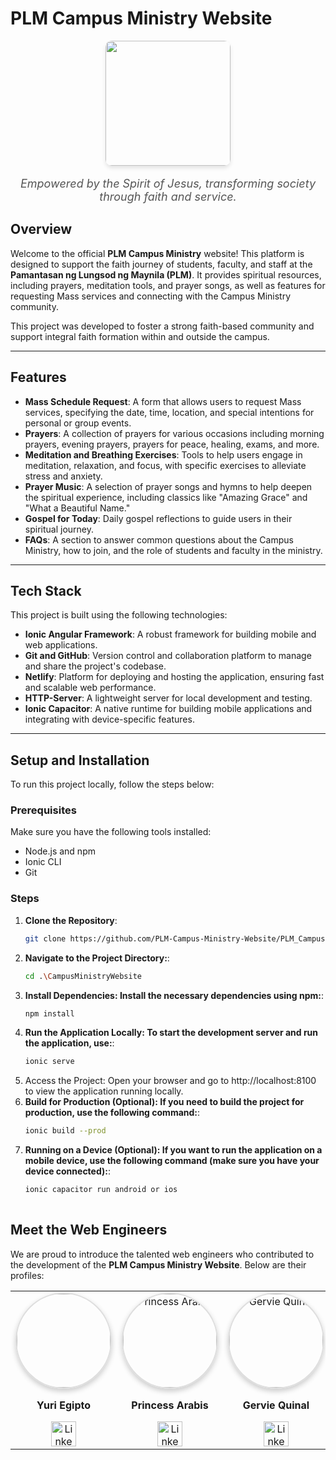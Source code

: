 # PLM Campus Ministry Website

<p align="center">
  <img src="https://plm-moc.netlify.app/assets/cmlogo.png" width="200" style="border-radius: 10px; box-shadow: 0px 4px 6px rgba(0, 0, 0, 0.1);" />
</p>  
<p align="center" style="font-size: 18px; font-style: italic; color: #555;">
  Empowered by the Spirit of Jesus, transforming society through faith and service.
</p>

## Overview

Welcome to the official **PLM Campus Ministry** website! This platform is designed to support the faith journey of students, faculty, and staff at the **Pamantasan ng Lungsod ng Maynila (PLM)**. It provides spiritual resources, including prayers, meditation tools, and prayer songs, as well as features for requesting Mass services and connecting with the Campus Ministry community.

This project was developed to foster a strong faith-based community and support integral faith formation within and outside the campus.

---

## Features

- **Mass Schedule Request**: A form that allows users to request Mass services, specifying the date, time, location, and special intentions for personal or group events.
- **Prayers**: A collection of prayers for various occasions including morning prayers, evening prayers, prayers for peace, healing, exams, and more.
- **Meditation and Breathing Exercises**: Tools to help users engage in meditation, relaxation, and focus, with specific exercises to alleviate stress and anxiety.
- **Prayer Music**: A selection of prayer songs and hymns to help deepen the spiritual experience, including classics like "Amazing Grace" and "What a Beautiful Name."
- **Gospel for Today**: Daily gospel reflections to guide users in their spiritual journey.
- **FAQs**: A section to answer common questions about the Campus Ministry, how to join, and the role of students and faculty in the ministry.

---

## Tech Stack

This project is built using the following technologies:

- **Ionic Angular Framework**: A robust framework for building mobile and web applications.
- **Git and GitHub**: Version control and collaboration platform to manage and share the project's codebase.
- **Netlify**: Platform for deploying and hosting the application, ensuring fast and scalable web performance.
- **HTTP-Server**: A lightweight server for local development and testing.
- **Ionic Capacitor**: A native runtime for building mobile applications and integrating with device-specific features.

---

## Setup and Installation

To run this project locally, follow the steps below:

### Prerequisites

Make sure you have the following tools installed:
- Node.js and npm
- Ionic CLI
- Git
  
### Steps

1. **Clone the Repository**:
   ```bash
   git clone https://github.com/PLM-Campus-Ministry-Website/PLM_CampusMinistry.git

2. **Navigate to the Project Directory:**:
   ```bash
   cd .\CampusMinistryWebsite
3. **Install Dependencies: Install the necessary dependencies using npm:**:
   ```bash
   npm install
4. **Run the Application Locally: To start the development server and run the application, use:**:
   ```bash
   ionic serve
5. Access the Project: Open your browser and go to http://localhost:8100 to view the application running locally.
6. **Build for Production (Optional): If you need to build the project for production, use the following command:**:
   ```bash
   ionic build --prod
7. **Running on a Device (Optional): If you want to run the application on a mobile device, use the following command (make sure you have your device connected):**:
   ```bash
   ionic capacitor run android or ios
  

## Meet the Web Engineers

We are proud to introduce the talented web engineers who contributed to the development of the **PLM Campus Ministry Website**. Below are their profiles:

<div align="center">
  <table>
    <tr>
      <td align="center">
        <img src="https://media.licdn.com/dms/image/v2/D5603AQEupdfRV0k6uw/profile-displayphoto-shrink_800_800/profile-displayphoto-shrink_800_800/0/1718889703571?e=1738800000&v=beta&t=Wv7pRl-IYXasSVHfCTul5zwjCeNvIA82RmJB96qcwNs" width="150" style="border-radius: 50%; border: 2px solid #ddd; box-shadow: 0 4px 8px rgba(0, 0, 0, 0.2);" />
        <p><b>Yuri Egipto</b></p>
        <a href="https://www.linkedin.com/in/yuriegipto/" target="_blank">
          <img src="https://cdn1.iconfinder.com/data/icons/logotypes/32/circle-linkedin-512.png" alt="LinkedIn Icon" width="40" />
        </a>
      </td>
      <td align="center">
        <img src="https://media.licdn.com/dms/image/v2/D4D03AQGfsEvPm2F2sA/profile-displayphoto-shrink_800_800/profile-displayphoto-shrink_800_800/0/1718517101443?e=1738800000&v=beta&t=RK4_J3vGXx2cjifFJWHhtp4pjhky25NOIG6bTFfQk_w" alt="Princess Arabis" width="150" style="border-radius: 50%; border: 2px solid #ddd; box-shadow: 0 4px 8px rgba(0, 0, 0, 0.2);" />
        <p><b>Princess Arabis</b></p>
        <a href="https://www.linkedin.com/in/princess-joeby-arabis-8bb510238/" target="_blank">
           <img src="https://cdn1.iconfinder.com/data/icons/logotypes/32/circle-linkedin-512.png" alt="LinkedIn Icon" width="40" />
        </a>
      </td>
      <td align="center">
        <img src="https://media.licdn.com/dms/image/v2/D5603AQHPKAOEqu5g6g/profile-displayphoto-shrink_800_800/profile-displayphoto-shrink_800_800/0/1728795528854?e=1738800000&v=beta&t=nyUaYLEdMG-2WzZGnlc8huZ4EYDQqbI7Nz2tu-v3Hgc" alt="Gervie Quinal" width="150" style="border-radius: 50%; border: 2px solid #ddd; box-shadow: 0 4px 8px rgba(0, 0, 0, 0.2);" />
        <p><b>Gervie Quinal</b></p>
        <a href="https://www.linkedin.com/in/gervie-anne-qui%C3%B1al-bb7a62328/" target="_blank">
          <img src="https://cdn1.iconfinder.com/data/icons/logotypes/32/circle-linkedin-512.png" alt="LinkedIn Icon" width="40" />
        </a>
      </td>
      <td align="center">
        <img src="https://plm-moc.netlify.app/assets/cmlogo.png" alt="Rachel Atienza" width="150" style="border-radius: 50%; border: 2px solid #ddd; box-shadow: 0 4px 8px rgba(0, 0, 0, 0.2);" />
        <p><b>Rachel Atienza</b></p>
        <a href="https://www.linkedin.com/in/rachel-atienza-90b9a5212/" target="_blank">
           <img src="https://cdn1.iconfinder.com/data/icons/logotypes/32/circle-linkedin-512.png" alt="LinkedIn Icon" width="40" />
        </a>
      </td>
    </tr>
  </table>
</div>
